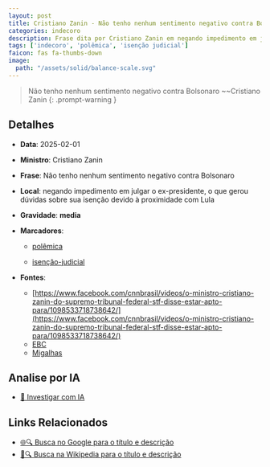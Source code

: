```yaml
---
layout: post
title: Cristiano Zanin - Não tenho nenhum sentimento negativo contra Bolsonaro...
categories: indecoro
description: Frase dita por Cristiano Zanin em negando impedimento em julgar o ex-presidente, o que gerou dúvidas sobre sua isenção devido à proximidade com Lula
tags: ['indecoro', 'polêmica', 'isenção judicial']
faicon: fas fa-thumbs-down
image:
  path: "/assets/solid/balance-scale.svg"
---
```


> Não tenho nenhum sentimento negativo contra Bolsonaro ~~Cristiano Zanin
{: .prompt-warning }

## Detalhes
- **Data**: 2025-02-01
- **Ministro**: Cristiano Zanin
- **Frase**: Não tenho nenhum sentimento negativo contra Bolsonaro
- **Local**: negando impedimento em julgar o ex-presidente, o que gerou dúvidas sobre sua isenção devido à proximidade com Lula
- **Gravidade**: **media** <i class="fas fa-balance-scale"></i>

- **Marcadores**: 

   - [polêmica](/tags/polêmica/)

   - [isenção-judicial](/tags/isenção-judicial/)
- **Fontes**:
  - [https://www.facebook.com/cnnbrasil/videos/o-ministro-cristiano-zanin-do-supremo-tribunal-federal-stf-disse-estar-apto-para/1098533718738642/](https://www.facebook.com/cnnbrasil/videos/o-ministro-cristiano-zanin-do-supremo-tribunal-federal-stf-disse-estar-apto-para/1098533718738642/)
  - [EBC](EBC)
  - [Migalhas](Migalhas)

## Analise por IA
- [🤖 Investigar com IA](https://www.perplexity.ai/search?q=%22Cristiano%20Zanin%22%2BN%C3%A3o%20tenho%20nenhum%20sentimento%20negativo%20contra%20Bolsonaro%2Bnegando%20impedimento%20em%20julgar%20o%20ex-presidente%2C%20o%20que%20gerou%20d%C3%BAvidas%20sobre%20sua%20isen%C3%A7%C3%A3o%20devido%20%C3%A0%20proximidade%20com%20Lula)

## Links Relacionados
- [🌐🔍 Busca no Google para o título e descrição](https://www.google.com/search?q=%22Cristiano%20Zanin%22%2BN%C3%A3o%20tenho%20nenhum%20sentimento%20negativo%20contra%20Bolsonaro%2Bnegando%20impedimento%20em%20julgar%20o%20ex-presidente%2C%20o%20que%20gerou%20d%C3%BAvidas%20sobre%20sua%20isen%C3%A7%C3%A3o%20devido%20%C3%A0%20proximidade%20com%20Lula)
- [📖🔍 Busca na Wikipedia para o título e descrição](https://pt.wikipedia.org/w/index.php?search=%22Cristiano%20Zanin%22%2BN%C3%A3o%20tenho%20nenhum%20sentimento%20negativo%20contra%20Bolsonaro%2Bnegando%20impedimento%20em%20julgar%20o%20ex-presidente%2C%20o%20que%20gerou%20d%C3%BAvidas%20sobre%20sua%20isen%C3%A7%C3%A3o%20devido%20%C3%A0%20proximidade%20com%20Lula)

